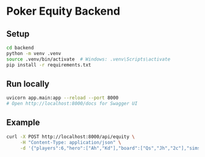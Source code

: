 # Poker Equity Backend

## Setup
```bash
cd backend
python -m venv .venv
source .venv/bin/activate  # Windows: .venv\Scripts\activate
pip install -r requirements.txt
```

## Run locally
```bash
uvicorn app.main:app --reload --port 8000
# Open http://localhost:8000/docs for Swagger UI
```

## Example
```bash
curl -X POST http://localhost:8000/api/equity \
     -H "Content-Type: application/json" \
     -d '{"players":6,"hero":["Ah","Kd"],"board":["Qs","Jh","2c"],"sims":50000}'
```
